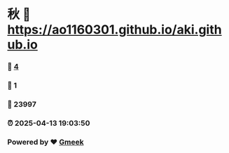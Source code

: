 # 秋 :link: https://ao1160301.github.io/aki.github.io 
### :page_facing_up: [4](https://ao1160301.github.io/aki.github.io/tag.html) 
### :speech_balloon: 1 
### :hibiscus: 23997 
### :alarm_clock: 2025-04-13 19:03:50 
### Powered by :heart: [Gmeek](https://github.com/Meekdai/Gmeek)
